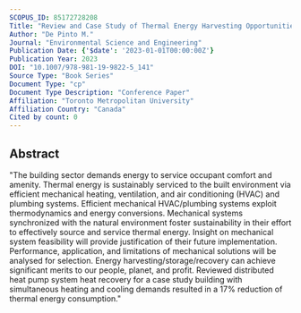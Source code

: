 ```yaml
---
SCOPUS_ID: 85172728208
Title: "Review and Case Study of Thermal Energy Harvesting Opportunities in Buildings"
Author: "De Pinto M."
Journal: "Environmental Science and Engineering"
Publication Date: {'$date': '2023-01-01T00:00:00Z'}
Publication Year: 2023
DOI: "10.1007/978-981-19-9822-5_141"
Source Type: "Book Series"
Document Type: "cp"
Document Type Description: "Conference Paper"
Affiliation: "Toronto Metropolitan University"
Affiliation Country: "Canada"
Cited by count: 0
---
```


## Abstract
"The building sector demands energy to service occupant comfort and amenity. Thermal energy is sustainably serviced to the built environment via efficient mechanical heating, ventilation, and air conditioning (HVAC) and plumbing systems. Efficient mechanical HVAC/plumbing systems exploit thermodynamics and energy conversions. Mechanical systems synchronized with the natural environment foster sustainability in their effort to effectively source and service thermal energy. Insight on mechanical system feasibility will provide justification of their future implementation. Performance, application, and limitations of mechanical solutions will be analysed for selection. Energy harvesting/storage/recovery can achieve significant merits to our people, planet, and profit. Reviewed distributed heat pump system heat recovery for a case study building with simultaneous heating and cooling demands resulted in a 17% reduction of thermal energy consumption."
